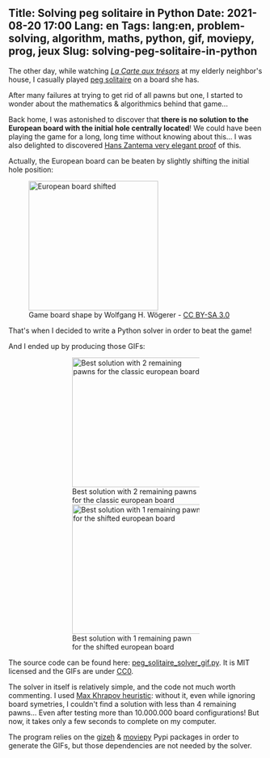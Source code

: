 Title: Solving peg solitaire in Python
Date: 2021-08-20 17:00
Lang: en
Tags: lang:en, problem-solving, algorithm, maths, python, gif, moviepy, prog, jeux
Slug: solving-peg-solitaire-in-python
---
<!-- Com'
* [x] https://fr.wikipedia.org/wiki/Solitaire_(casse-t%C3%AAte)#Solutions
* [x] email at Max Khrapov & Valentin Zulkower
* [x] https://www.reddit.com/r/Python/comments/p8djlz/solving_peg_solitaire_in_python/
* [x] https://www.reddit.com/r/solitaire/comments/p87dw8/animated_gifs_for_solving_european_peg_solitaire/
-->

The other day, while watching [_La Carte aux trésors_](https://fr.wikipedia.org/wiki/La_Carte_aux_tr%C3%A9sors)
at my elderly neighbor's house, I casually played [peg solitaire](https://en.wikipedia.org/wiki/Peg_solitaire) on a board she has.

After many failures at trying to get rid of all pawns but one, I started to wonder about the mathematics & algorithmics behind that game...

Back home, I was astonished to discover that **there is no solution to the European board with the initial hole centrally located**!
We could have been playing the game for a long, long time without knowing about this...
I was also delighted to discovered [Hans Zantema very elegant proof](https://en.wikipedia.org/wiki/Peg_solitaire#Strategy) of this.

Actually, the European board can be beaten by slightly shifting the initial hole position:

<figure>
  <img alt="European board shifted" src="images/2021/08/european_board_shifted.png">
  <figcaption>Game board shape by Wolfgang H. Wögerer - <a href="https://creativecommons.org/licenses/by-sa/3.0/deed.en">CC BY-SA 3.0</a></figcaption>
</figure>

That's when I decided to write a Python solver in order to beat the game!

And I ended up by producing those GIFs:

<div class="side-by-side">
  <figure>
    <img alt="Best solution with 2 remaining pawns for the classic european board" src="images/2021/08/peg_solitaire_central_european_solution.gif">
    <figcaption>Best solution with 2 remaining pawns<br>for the classic european board</figcaption>
  </figure>
  <figure>
    <img alt="Best solution with 1 remaining pawn for the shifted european board" src="images/2021/08/peg_solitaire_alt_european_solution.gif">
    <figcaption>Best solution with 1 remaining pawn<br>for the shifted european board</figcaption>
  </figure>
</div>

The source code can be found here: [peg_solitaire_solver_gif.py](https://github.com/Lucas-C/dotfiles_and_notes/blob/master/languages/python/peg_solitaire_solver_gif.py).
It is MIT licensed and the GIFs are under [CC0](https://creativecommons.org/publicdomain/zero/1.0/deed.en).

The solver in itself is relatively simple, and the code not much worth commenting.
I used [Max Khrapov heuristic](https://github.com/mkhrapov/peg-solitaire-solver#algorithm):
without it, even while ignoring board symetries, I couldn't find a solution with less than 4 remaining pawns...
Even after testing more than 10.000.000 board configurations!
But now, it takes only a few seconds to complete on my computer.

The program relies on the [gizeh](https://pypi.org/project/gizeh/) & [moviepy](https://pypi.org/project/moviepy/) Pypi packages
in order to generate the GIFs, but those dependencies are not needed by the solver.

<style>
img { width: 16rem; }
.side-by-side {
  display: flex;
  justify-content: center;
  align-items: center;
  flex-flow: wrap;
}
@media (min-width:768px) {
  .side-by-side > * {
    max-width: 50%;
    margin: 0 1rem;
  }
}
</style>

